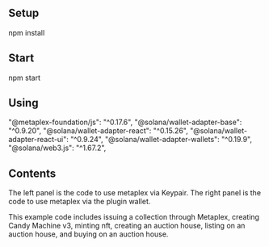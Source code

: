 ## Setup

npm install

## Start

npm start

## Using
"@metaplex-foundation/js": "^0.17.6",
"@solana/wallet-adapter-base": "^0.9.20",
"@solana/wallet-adapter-react": "^0.15.26",
"@solana/wallet-adapter-react-ui": "^0.9.24",
"@solana/wallet-adapter-wallets": "^0.19.9",
"@solana/web3.js": "^1.67.2",

## Contents
The left panel is the code to use metaplex via Keypair.
The right panel is the code to use metaplex via the plugin wallet.

This example code includes issuing a collection through Metaplex, creating Candy Machine v3, minting nft, creating an auction house, listing on an auction house, and buying on an auction house.